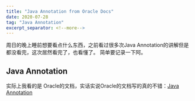 ```yaml
---
title: "Java Annotation from Oracle Docs" 
date: 2020-07-28
tag: "Java Annotation"
excerpt_separator: <!--more-->
---
```


周日的晚上睡前想要看点什么东西，之前看过很多次Java Annotation的讲解但是都没看完，这次居然看完了，也看懂了。
简单要记录一下阿。
<!--more-->

## Java Annotation

实际上我看的是 Oracle的文档，实话实说Oracle的文档写的真的不错：[Java Annotation](https://docs.oracle.com/javase/tutorial/java/annotations/)
